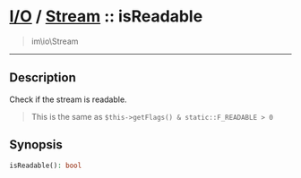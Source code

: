 # [I/O](io.md) / [Stream](io-Stream.md) :: isReadable
 > im\io\Stream
____

## Description
Check if the stream is readable.

 > This is the same as `$this->getFlags() & static::F_READABLE > 0`  

## Synopsis
```php
isReadable(): bool
```
